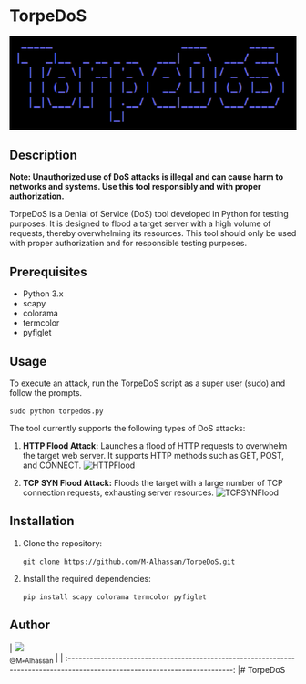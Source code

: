 # TorpeDoS

![TorpeDoS](img/TorpeDoS.png)

## Description

**Note: Unauthorized use of DoS attacks is illegal and can cause harm to networks and systems. Use this tool responsibly and with proper authorization.**

TorpeDoS is a Denial of Service (DoS) tool developed in Python for testing purposes. It is designed to flood a target server with a high volume of requests, thereby overwhelming its resources. This tool should only be used with proper authorization and for responsible testing purposes.

## Prerequisites

- Python 3.x
- scapy
- colorama
- termcolor
- pyfiglet

## Usage

To execute an attack, run the TorpeDoS script as a super user (sudo) and follow the prompts.

``` sudo python torpedos.py ```


The tool currently supports the following types of DoS attacks:

1. **HTTP Flood Attack:** Launches a flood of HTTP requests to overwhelm the target web server. It supports HTTP methods such as GET, POST, and CONNECT.
 ![HTTPFlood](img/httpf.png)

2. **TCP SYN Flood Attack:** Floods the target with a large number of TCP connection requests, exhausting server resources.
 ![TCPSYNFlood](img/tcpsf.png)

## Installation

1. Clone the repository:

    ``` git clone https://github.com/M-Alhassan/TorpeDoS.git ```

2. Install the required dependencies:

    ``` pip install scapy colorama termcolor pyfiglet ```


## Author

| [<img src="https://github.com/M-Alhassan.png?size=115" width="115"><br><sub>@M-Alhassan</sub>](https://github.com/M-Alhassan) |
| :---------------------------------------------------------------------------------------------------------------------------: |# TorpeDoS

